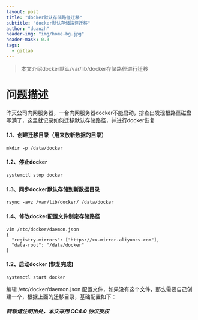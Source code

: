 ```yaml
---
layout: post
title: "docker默认存储路径迁移"
subtitle: "docker默认存储路径迁移"
author: "duanzh"
header-img: "img/home-bg.jpg"
header-mask: 0.3
tags:
  - gitlab
---
```


> 本文介绍docker默认/var/lib/docker存储路径进行迁移

# 问题描述
昨天公司内网服务器，一台内网服务器docker不能启动，排查出发现根路径磁盘写满了，这里就记录如何迁移默认存储路径，并进行docker恢复

#### 1.1、创建迁移目录（用来放新数据的目录）
```
mkdir -p /data/docker
```
#### 1.2、停止docker
```
systemctl stop docker
```
#### 1.3、同步docker默认存储到新数据目录
```
rsync -avz /var/lib/docker/ /data/docker
```
#### 1.4、修改docker配置文件制定存储路径
```
vim /etc/docker/daemon.json 
{
  "registry-mirrors": ["https://xx.mirror.aliyuncs.com"],
  "data-root": "/data/docker"
}
```
#### 1.2、启动docker (恢复完成)
```
systemctl start docker
```
编辑 /etc/docker/daemon.json 配置文件，如果没有这个文件，那么需要自己创建一个，根据上面的迁移目录，基础配置如下：
##### 转载请注明出处，本文采用 CC4.0 协议授权
